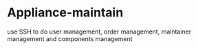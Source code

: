 # Appliance-maintain
use SSH to do user management, order management, maintainer management and components management
